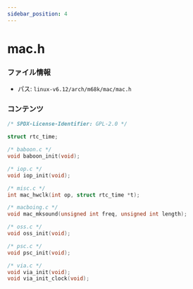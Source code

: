 ```yaml
---
sidebar_position: 4
---
```

# mac.h

### ファイル情報

- パス: `linux-v6.12/arch/m68k/mac/mac.h`

### コンテンツ

```h
/* SPDX-License-Identifier: GPL-2.0 */

struct rtc_time;

/* baboon.c */
void baboon_init(void);

/* iop.c */
void iop_init(void);

/* misc.c */
int mac_hwclk(int op, struct rtc_time *t);

/* macboing.c */
void mac_mksound(unsigned int freq, unsigned int length);

/* oss.c */
void oss_init(void);

/* psc.c */
void psc_init(void);

/* via.c */
void via_init(void);
void via_init_clock(void);

```
